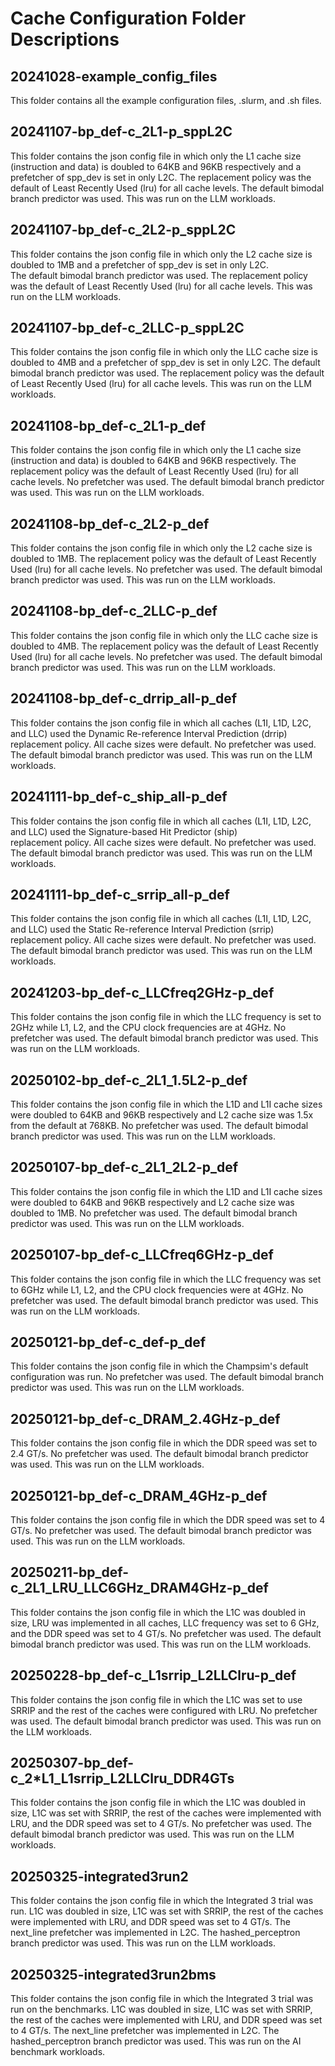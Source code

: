 # Cache Configuration Folder Descriptions

## 20241028-example_config_files
This folder contains all the example configuration files, .slurm, and .sh files.

## 20241107-bp_def-c_2L1-p_sppL2C
This folder contains the json config file in which only the L1 cache size (instruction and data) is doubled to 64KB and 96KB respectively and a             
prefetcher of spp_dev is set in only L2C. The replacement policy was the default of Least Recently Used (lru) for all cache levels.
The default bimodal branch predictor was used.
This was run on the LLM workloads.

## 20241107-bp_def-c_2L2-p_sppL2C
This folder contains the json config file in which only the L2 cache size is doubled to 1MB and a prefetcher of spp_dev is set in only L2C.                 
The default bimodal branch predictor was used. The replacement policy was the default of Least Recently Used (lru) for all cache levels.
This was run on the LLM workloads.

## 20241107-bp_def-c_2LLC-p_sppL2C
This folder contains the json config file in which only the LLC cache size is doubled to 4MB and a prefetcher of spp_dev is set in only L2C.
The default bimodal branch predictor was used. The replacement policy was the default of Least Recently Used (lru) for all cache levels. 
This was run on the LLM workloads.

## 20241108-bp_def-c_2L1-p_def
This folder contains the json config file in which only the L1 cache size (instruction and data) is doubled to 64KB and 96KB respectively.
The replacement policy was the default of Least Recently Used (lru) for all cache levels.
No prefetcher was used.
The default bimodal branch predictor was used.
This was run on the LLM workloads.

## 20241108-bp_def-c_2L2-p_def
This folder contains the json config file in which only the L2 cache size is doubled to 1MB.
The replacement policy was the default of Least Recently Used (lru) for all cache levels.
No prefetcher was used.
The default bimodal branch predictor was used.
This was run on the LLM workloads.

## 20241108-bp_def-c_2LLC-p_def
This folder contains the json config file in which only the LLC cache size is doubled to 4MB. 
The replacement policy was the default of Least Recently Used (lru) for all cache levels.
No prefetcher was used.
The default bimodal branch predictor was used.
This was run on the LLM workloads.

## 20241108-bp_def-c_drrip_all-p_def
This folder contains the json config file in which all caches (L1I, L1D, L2C, and LLC) used the Dynamic Re-reference Interval Prediction (drrip)
replacement policy. All cache sizes were default.
No prefetcher was used.
The default bimodal branch predictor was used.
This was run on the LLM workloads.

## 20241111-bp_def-c_ship_all-p_def
This folder contains the json config file in which all caches (L1I, L1D, L2C, and LLC) used the Signature-based Hit Predictor (ship)            
replacement policy. All cache sizes were default.
No prefetcher was used.
The default bimodal branch predictor was used.
This was run on the LLM workloads.

## 20241111-bp_def-c_srrip_all-p_def
This folder contains the json config file in which all caches (L1I, L1D, L2C, and LLC) used the Static Re-reference Interval Prediction (srrip)
replacement policy. All cache sizes were default.
No prefetcher was used.
The default bimodal branch predictor was used.
This was run on the LLM workloads.

## 20241203-bp_def-c_LLCfreq2GHz-p_def
This folder contains the json config file in which the LLC frequency is set to 2GHz while L1, L2, and the CPU clock frequencies are at 4GHz.
No prefetcher was used.
The default bimodal branch predictor was used.
This was run on the LLM workloads.

## 20250102-bp_def-c_2L1_1.5L2-p_def
This folder contains the json config file in which the L1D and L1I cache sizes were doubled to 64KB and 96KB respectively and L2 cache size was 1.5x from the default at 768KB.
No prefetcher was used.
The default bimodal branch predictor was used.
This was run on the LLM workloads.

## 20250107-bp_def-c_2L1_2L2-p_def
This folder contains the json config file in which the L1D and L1I cache sizes were doubled to 64KB and 96KB respectively and L2 cache size was doubled to 1MB.
No prefetcher was used.
The default bimodal branch predictor was used.
This was run on the LLM workloads.

## 20250107-bp_def-c_LLCfreq6GHz-p_def
This folder contains the json config file in which the LLC frequency was set to 6GHz while L1, L2, and the CPU clock frequencies were at 4GHz.
No prefetcher was used.
The default bimodal branch predictor was used.
This was run on the LLM workloads.

## 20250121-bp_def-c_def-p_def
This folder contains the json config file in which the Champsim's default configuration was run.
No prefetcher was used.
The default bimodal branch predictor was used.
This was run on the LLM workloads.

## 20250121-bp_def-c_DRAM_2.4GHz-p_def
This folder contains the json config file in which the DDR speed was set to 2.4 GT/s.
No prefetcher was used.
The default bimodal branch predictor was used.
This was run on the LLM workloads.

## 20250121-bp_def-c_DRAM_4GHz-p_def
This folder contains the json config file in which the DDR speed was set to 4 GT/s.
No prefetcher was used.
The default bimodal branch predictor was used.
This was run on the LLM workloads.

## 20250211-bp_def-c_2L1_LRU_LLC6GHz_DRAM4GHz-p_def
This folder contains the json config file in which the L1C was doubled in size, LRU was implemented in all caches, LLC frequency was set to 6 GHz, and the DDR speed was set to 4 GT/s.
No prefetcher was used.
The default bimodal branch predictor was used.
This was run on the LLM workloads.

## 20250228-bp_def-c_L1srrip_L2LLClru-p_def
This folder contains the json config file in which the L1C was set to use SRRIP and the rest of the caches were configured with LRU.
No prefetcher was used.
The default bimodal branch predictor was used.
This was run on the LLM workloads.

## 20250307-bp_def-c_2*L1_L1srrip_L2LLClru_DDR4GTs
This folder contains the json config file in which the L1C was doubled in size, L1C was set with SRRIP, the rest of the caches were implemented with LRU, and the DDR speed was set to 4 GT/s.
No prefetcher was used.
The default bimodal branch predictor was used.
This was run on the LLM workloads.

## 20250325-integrated3run2
This folder contains the json config file in which the Integrated 3 trial was run. L1C was doubled in size, L1C was set with SRRIP, the rest of the caches were implemented with LRU, and DDR speed was set to 4 GT/s.
The next_line prefetcher was implemented in L2C.
The hashed_perceptron branch predictor was used.
This was run on the LLM workloads.

## 20250325-integrated3run2bms
This folder contains the json config file in which the Integrated 3 trial was run on the benchmarks. L1C was doubled in size, L1C was set with SRRIP, the rest of the caches were implemented with LRU, and DDR speed was set to 4 GT/s.
The next_line prefetcher was implemented in L2C.
The hashed_perceptron branch predictor was used.
This was run on the AI benchmark workloads.
